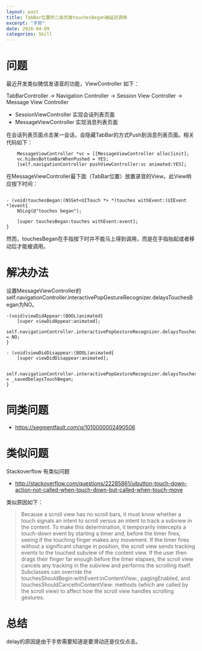 ```yaml
---
layout: post
title: TabBar位置的二级页面touchesBegan被延迟调用
excerpt: "手势"
date: 2016-04-09
categories: Skill
---
```






# 问题

最近开发类似微信发语音的功能，ViewController 如下：

TabBarController -> Navigation Controller -> Session View Controller -> Message View Controller

- SessionViewController 实现会话列表页面
- MessageViewController 实现消息列表页面

在会话列表页面点击某一会话，会隐藏TabBar的方式Push到消息列表页面。相关代码如下：

```
    MessageViewController *vc = [[MessageViewController alloc]init];
    vc.hidesBottomBarWhenPushed = YES;
    [self.navigationController pushViewController:vc animated:YES];

```


在MessageViewController最下面（TabBar位置）放置录音的View。此View响应按下时间：

```

- (void)touchesBegan:(NSSet<UITouch *> *)touches withEvent:(UIEvent *)event{
    NSLog(@"touches began");
    
    [super touchesBegan:touches withEvent:event];
}
```

然而，touchesBegan在手指按下时并不能马上得到调用，而是在手指抬起或者移动后才能被调用。

# 解决办法

设置MessageViewController的self.navigationController.interactivePopGestureRecognizer.delaysTouchesBegan为NO。

```
-(void)viewDidAppear:(BOOL)animated{
    [super viewDidAppear:animated];    
    self.navigationController.interactivePopGestureRecognizer.delaysTouchesBegan = NO;
}

- (void)viewDidDisappear:(BOOL)animated{
    [super viewDidDisappear:animated];
    
    self.navigationController.interactivePopGestureRecognizer.delaysTouchesBegan = _savedDelaysTouchBegan;
}

```

# 同类问题

 - https://segmentfault.com/q/1010000002490506



# 类似问题

Stackoverflow 有类似问题 

 - http://stackoverflow.com/questions/22285861/uibutton-touch-down-action-not-called-when-touch-down-but-called-when-touch-move

 
类似原因如下：


> Because a scroll view has no scroll bars, it must know whether a touch signals an intent to scroll versus an intent to track a subview in the content. To make this determination, it temporarily intercepts a touch-down event by starting a timer and, before the timer fires, seeing if the touching finger makes any movement. If the timer fires without a significant change in position, the scroll view sends tracking events to the touched subview of the content view. If the user then drags their finger far enough before the timer elapses, the scroll view cancels any tracking in the subview and performs the scrolling itself. Subclasses can override the touchesShouldBegin:withEvent:inContentView:, pagingEnabled, and touchesShouldCancelInContentView: methods (which are called by the scroll view) to affect how the scroll view handles scrolling gestures.

# 总结

delay的原因是由于手势需要知道是要滑动还是仅仅点击。



